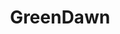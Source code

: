 ---
title: GreenDawn
crosslinks:
- Tandawn
- SweatyPalms
- livven
- Pay_Respects
- weekendgunnit
---